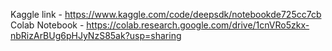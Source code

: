Kaggle link - https://www.kaggle.com/code/deepsdk/notebookde725cc7cb <br>
Colab Notebook - https://colab.research.google.com/drive/1cnVRo5zkx-nbRizArBUg6pHJyNzS85ak?usp=sharing

